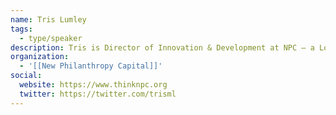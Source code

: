 ```yaml
---
name: Tris Lumley
tags:
  - type/speaker
description: Tris is Director of Innovation & Development at NPC – a London-based think tank and consultancy working to help transform the social sector through the use of data, technology and evidence. Tris is working on developing pooled grant funds that focus on a particular thematic area (currently women’s empowerment and youth development), are built on collaboration between nonprofits and service providers, and bring in the technology sector to apply its skills and solutions to social issues and opportunities. At the heart of this model is user-centred research and design – mapping people’s pathways through their lived experience, and then mapping technology against those pathways. The aim of the model is to get funding to focus on real problems and solutions, driven by user insight, not organizational perspectives.
organization:
  - '[[New Philanthropy Capital]]'
social:
  website: https://www.thinknpc.org
  twitter: https://twitter.com/trisml
---
```



